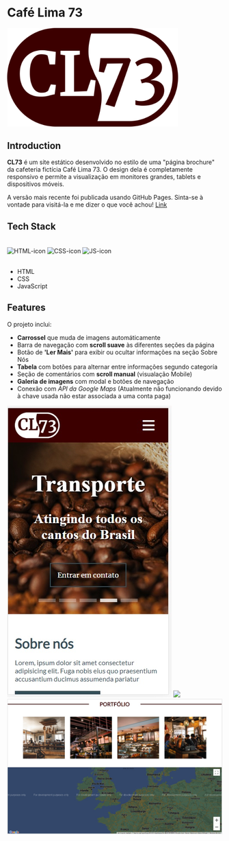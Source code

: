 # Café Lima 73
<img width="400" src="img/logo-marron.png">

## Introduction
**CL73** é um site estático desenvolvido no estilo de uma "página brochure" da cafeteria fictícia Café Lima 73. O design dela é completamente responsivo e permite a visualização em monitores grandes, tablets e dispositivos móveis.

A versão mais recente foi publicada usando GitHub Pages. Sinta-se à vontade para visitá-la e me dizer o que você achou! [Link](https://luisecl.github.io/CL73/)

## Tech Stack
<div style="display: inline_block"><br>
  <img align="center" alt="HTML-icon" height="30" width="40" src="https://icongr.am/devicon/html5-original.svg?size=128&color=currentColor">
  <img align="center" alt="CSS-icon" height="30" width="40" src="https://icongr.am/devicon/css3-original.svg?size=128&color=currentColor">
  <img align="center" alt="JS-icon" height="30" width="40" src="https://icongr.am/devicon/javascript-original.svg?size=128&color=currentColor">
</div>
<br/>

- HTML
- CSS
- JavaScript

## Features
O projeto inclui:
- **Carrossel** que muda de imagens automáticamente
- Barra de navegação com **scroll suave** às diferentes seções da página
- Botão de **'Ler Mais'** para exibir ou ocultar informações na seção Sobre Nós
- **Tabela** com botões para alternar entre informações segundo categoría
- Seção de comentários com **scroll manual** (visualação Mobile)
- **Galeria de imagens** com modal e botões de navegação
- Conexão com *API da Google Maps* (Atualmente não funcionando devido à chave usada não estar associada a uma conta paga)

<img src="img/01.carrossel_menuHamburguer.jpg">
<img src="img/02.sobreNos_tabela_comentários.jpg">
<img src="img/03.galeria_googleMaps.jpg">
